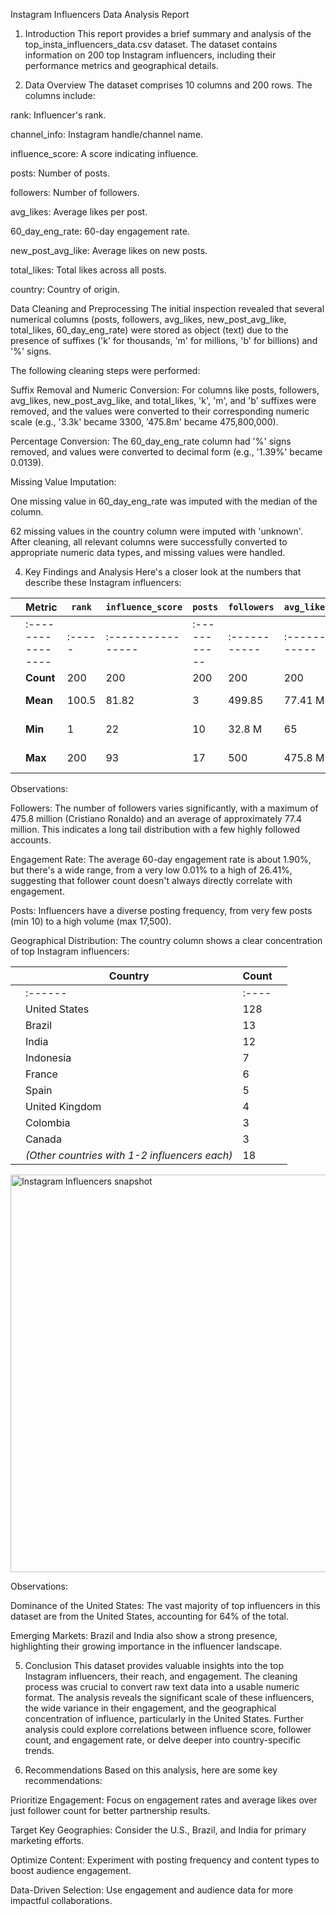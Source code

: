 Instagram Influencers Data Analysis Report

1. Introduction
This report provides a brief summary and analysis of the top_insta_influencers_data.csv dataset. The dataset contains information on 200 top Instagram influencers, including their performance metrics and geographical details.

2. Data Overview
The dataset comprises 10 columns and 200 rows. The columns include:

rank: Influencer's rank.

channel_info: Instagram handle/channel name.

influence_score: A score indicating influence.

posts: Number of posts.

followers: Number of followers.

avg_likes: Average likes per post.

60_day_eng_rate: 60-day engagement rate.

new_post_avg_like: Average likes on new posts.

total_likes: Total likes across all posts.

country: Country of origin.

Data Cleaning and Preprocessing
The initial inspection revealed that several numerical columns (posts, followers, avg_likes, new_post_avg_like, total_likes, 60_day_eng_rate) were stored as object (text) due to the presence of suffixes ('k' for thousands, 'm' for millions, 'b' for billions) and '%' signs.

The following cleaning steps were performed:

Suffix Removal and Numeric Conversion: For columns like posts, followers, avg_likes, new_post_avg_like, and total_likes, 'k', 'm', and 'b' suffixes were removed, and the values were converted to their corresponding numeric scale (e.g., '3.3k' became 3300, '475.8m' became 475,800,000).

Percentage Conversion: The 60_day_eng_rate column had '%' signs removed, and values were converted to decimal form (e.g., '1.39%' became 0.0139).

Missing Value Imputation:

One missing value in 60_day_eng_rate was imputed with the median of the column.

62 missing values in the country column were imputed with 'unknown'.
After cleaning, all relevant columns were successfully converted to appropriate numeric data types, and missing values were handled.

4. Key Findings and Analysis
Here's a closer look at the numbers that describe these Instagram influencers:

|   | Metric              | `rank` | `influence_score` | `posts`      | `followers`  | `avg_likes`  | `60_day_eng_rate` | `total_likes` |          |   |
|---|---------------------|--------|-------------------|--------------|--------------|--------------|-------------------|---------------|----------|---|
|   | :----------------   | :----- | :---------------- | :----------- | :----------- | :----------- | :---------------- | :------------ |          |   |
|   | **Count**           | 200    | 200               | 200          | 200          | 200          | 200               | 200           |          |   |
|   | **Mean**            | 100.5  | 81.82             | 3            | 499.85       | 77.41 M      | 1.79 M            | 1.90%         | 3.66 B   |   |
|   | **Min**             | 1      | 22                | 10           | 32.8 M       | 65           | 100               | 0.01%         | 18.3 M   |   |
|   | **Max**             | 200    | 93                | 17           | 500          | 475.8 M      | 15.4 M            | 26.41%        | 57.4 B   |   |

Observations:

Followers: The number of followers varies significantly, with a maximum of 475.8 million (Cristiano Ronaldo) and an average of approximately 77.4 million. This indicates a long tail distribution with a few highly followed accounts.

Engagement Rate: The average 60-day engagement rate is about 1.90%, but there's a wide range, from a very low 0.01% to a high of 26.41%, suggesting that follower count doesn't always directly correlate with engagement.

Posts: Influencers have a diverse posting frequency, from very few posts (min 10) to a high volume (max 17,500).

Geographical Distribution:
The country column shows a clear concentration of top Instagram influencers:

|   | Country                                       | Count |   |
|---|-----------------------------------------------|-------|---|
|   | :------                                       | :---- |   |
|   | United States                                 | 128   |   |
|   | Brazil                                        | 13    |   |
|   | India                                         | 12    |   |
|   | Indonesia                                     | 7     |   |
|   | France                                        | 6     |   |
|   | Spain                                         | 5     |   |
|   | United Kingdom                                | 4     |   |
|   | Colombia                                      | 3     |   |
|   | Canada                                        | 3     |   |
|   | *(Other countries with 1-2 influencers each)* | 18    |   |<img width="1133" height="636" alt="Instagram Influencers snapshot" src="https://github.com/user-attachments/assets/c2cda59b-a2a3-4bab-9d40-09af3830bc2c" />
<img width="1133" height="636" alt="Instagram Influencers snapshot" src="https://github.com/user-attachments/assets/2f7803b1-2ff1-4c1b-aa10-d932c81e4134" />


Observations:

Dominance of the United States: The vast majority of top influencers in this dataset are from the United States, accounting for 64% of the total.

Emerging Markets: Brazil and India also show a strong presence, highlighting their growing importance in the influencer landscape.

5. Conclusion
This dataset provides valuable insights into the top Instagram influencers, their reach, and engagement. The cleaning process was crucial to convert raw text data into a usable numeric format. The analysis reveals the significant scale of these influencers, the wide variance in their engagement, and the geographical concentration of influence, particularly in the United States. Further analysis could explore correlations between influence score, follower count, and engagement rate, or delve deeper into country-specific trends.

6. Recommendations
Based on this analysis, here are some key recommendations:

Prioritize Engagement: Focus on engagement rates and average likes over just follower count for better partnership results.

Target Key Geographies: Consider the U.S., Brazil, and India for primary marketing efforts.

Optimize Content: Experiment with posting frequency and content types to boost audience engagement.

Data-Driven Selection: Use engagement and audience data for more impactful collaborations.
